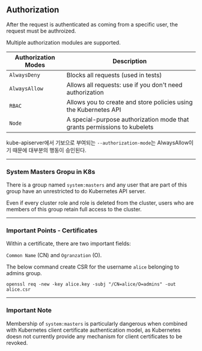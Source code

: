 ## Authorization

After the request is authenticated as coming from a specific user, the request must be authroized.

Multiple authorization modules are supported.

| Authorization Modes | Description                                                              |
| ------------------- | ------------------------------------------------------------------------ |
| `AlwaysDeny`        | Blocks all requests (used in tests)                                      |
| `AlwaysAllow`       | Allows all requests: use if you don't need authorization                 |
| `RBAC`              | Allows you to create and store policies using the Kubernetes API         |
| `Node`              | A special-purpose authorization mode that grants permissions to kubelets |

kube-apiserver에서 기보으로 부여되는 `--authorization-mode`는 AlwaysAllow이기 때문에 대부분의 행동이 승인된다.

---

### System Masters Gropu in K8s

There is a group named `system:masters` and any user that are part of this group have an unrestricted to do Kubernetes API server.

Even if every cluster role and role is deleted from the cluster, users who are members of this group retain full access to the cluster.

---

### Important Points - Certificates

Within a certificate, there are two important fields:

`Common Name` (CN) and `Ogranzation` (O).

The below command create CSR for the username `alice` belonging to admins group.

```shell
openssl req -new -key alice.key -subj "/CN=alice/O=admins" -out alice.csr
```

---

### Important Note

Membership of `system:masters` is particularly dangerous when combined with Kubernetes client certificate authentication model, as Kubernetes doesn not currently provide any mechanism for client certificates to be revoked.
